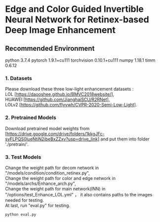 # Edge and Color Guided Invertible Neural Network for Retinex-based Deep Image Enhancement
## Recommended Environment

python  3.7.4
pytorch  1.9.1+cu111
torchvision  0.10.1+cu111
numpy  1.18.1
timm  0.6.12

### 1. Datasets

Please download these three low-light enhancement datasets :  
LOL [https://daooshee.github.io/BMVC2018website/],  
HUAWEI [https://github.com/JianghaiSCU/R2RNet],  
LOLv2 [https://github.com/flyywh/CVPR-2020-Semi-Low-Light].

### 2. Pretrained Models

Download pretrained model weights from [https://drive.google.com/drive/folders/1kkgJFc-syFLPQS0lueNtiN2ibeBxZZxv?usp=drive_link] and put them into folder './pretrain/'.

### 3. Test Models
Change the weight path for decom network in "/models/condition/condition_retinex.py",  
Change the weight path for color and edge network in "/models/archs/Enhance_arch.py",  
Change the weight path for main network(INN) in "/options/test_Enhance_LOL.yml" ， it also contains paths to the images needed for testing.  
At last, run "eval.py" for testing.

```
python eval.py
```
